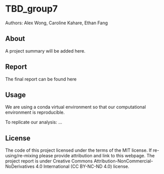 # TBD_group7
Authors: Alex Wong, Caroline Kahare, Ethan Fang

## About
A project summary will be added here.

## Report
The final report can be found here

## Usage
We are using a conda virtual environment so that our computational environment is reproducible.

To replicate our analysis:
...

## License
The code of this project licensed under the terms of the MIT license. If re-using/re-mixing please provide attribution and link to this webpage.
The project report is under Creative Commons Attribution-NonCommercial-NoDerivatives 4.0 International (CC BY-NC-ND 4.0) license.
